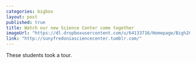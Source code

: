 ```yaml
---
categories: bigbox
layout: post
published: true
title: Watch our new Science Center come together
imageUrl: "https://dl.dropboxusercontent.com/u/64133716/Homepage/Big%20Boxes/science_center.jpg"
link: "http://sunyfredoniasciencecenter.tumblr.com/"
---
```


These students took a tour.